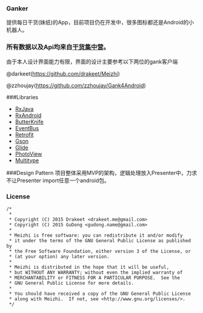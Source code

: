 ### Ganker
提供每日干货(妹纸)的App，目前项目仍在开发中，很多图标都还是Android的小机器人。
### 所有数据以及Api均来自[干货集中营](http://gank.io/)。


由于本人设计界面能力有限，界面的设计主要参考以下两位的gank客户端

@darkeet(https://github.com/drakeet/Meizhi)

@zzhoujay(https://github.com/zzhoujay/Gank4Android)


###Libraries   
* [RxJava](https://github.com/ReactiveX/RxJava) 
* [RxAndroid](https://github.com/ReactiveX/RxAndroid)
* [ButterKnife](https://github.com/JakeWharton/butterknife)
* [EventBus](https://github.com/greenrobot/EventBus)
* [Retrofit](https://github.com/square/retrofit)
* [Gson](https://github.com/google/gson)
* [Glide](https://github.com/bumptech/glide)
* [PhotoView](https://github.com/chrisbanes/PhotoView)
* [Multitype](https://github.com/drakeet/MultiType)

###Design Pattern
项目整体采用MVP的架构，逻辑处理放入Presenter中，力求不让Presenter import任意一个android包。
### License
    /*
     *       
     * Copyright (C) 2015 Drakeet <drakeet.me@gmail.com>
     * Copyright (C) 2015 GuDong <gudong.name@gmail.com>
     *
     * Meizhi is free software: you can redistribute it and/or modify
     * it under the terms of the GNU General Public License as published by
     * the Free Software Foundation, either version 3 of the License, or
     * (at your option) any later version.
     *
     * Meizhi is distributed in the hope that it will be useful,
     * but WITHOUT ANY WARRANTY; without even the implied warranty of
     * MERCHANTABILITY or FITNESS FOR A PARTICULAR PURPOSE.  See the
     * GNU General Public License for more details.
     *
     * You should have received a copy of the GNU General Public License
     * along with Meizhi.  If not, see <http://www.gnu.org/licenses/>.
     */
